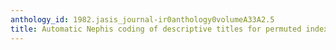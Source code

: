 ```yaml
---
anthology_id: 1982.jasis_journal-ir0anthology0volumeA33A2.5
title: Automatic Nephis coding of descriptive titles for permuted index generation
---
```

